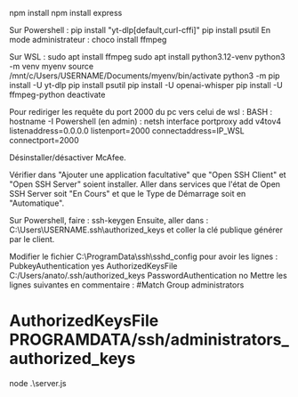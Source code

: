 
npm install
npm install express

Sur Powershell :
pip install "yt-dlp[default,curl-cffi]"
pip install psutil
En mode administrateur :
choco install ffmpeg

Sur WSL :
sudo apt install ffmpeg
sudo apt install python3.12-venv
python3 -m venv myenv
source /mnt/c/Users/USERNAME/Documents/myenv/bin/activate
python3 -m pip install -U yt-dlp
pip install psutil
pip install -U openai-whisper
pip install -U ffmpeg-python
deactivate

Pour rediriger les requête du port 2000 du pc vers celui de wsl :
BASH :
hostname -I
Powershell (en admin) :
netsh interface portproxy add v4tov4 listenaddress=0.0.0.0 listenport=2000 connectaddress=IP_WSL connectport=2000

Désinstaller/désactiver McAfee.

Vérifier dans "Ajouter une application facultative" que "Open SSH Client" et "Open SSH Server" soient installer.
Aller dans services que l'état de Open SSH Server soit "En Cours" et que le Type de Démarrage soit en "Automatique".

Sur Powershell, faire : ssh-keygen
Ensuite, aller dans : C:\Users\USERNAME\.ssh\authorized_keys
et coller la clé publique générer par le client.

Modifier le fichier C:\ProgramData\ssh\sshd_config pour avoir les lignes :
PubkeyAuthentication yes
AuthorizedKeysFile C:/Users/anato/.ssh/authorized_keys
PasswordAuthentication no
Mettre les lignes suivantes en commentaire :
#Match Group administrators
#       AuthorizedKeysFile __PROGRAMDATA__/ssh/administrators_authorized_keys


node .\server.js

